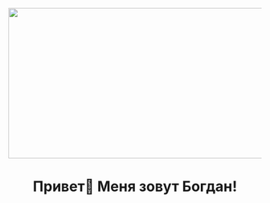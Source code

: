 <br clear="both">

<div align="center">
    <img height="300" width="600" src="[https://user-images.githubusercontent.com/74038190/225813708-98b745f2-7d22-48cf-9150-083f1b00d6c9.gif](https://user-images.githubusercontent.com/74038190/212750155-3ceddfbd-19d3-40a3-87af-8d329c8323c4.gif)"  />
</div>

###

<h1 align="center">Привет👋 Меня зовут Богдан!</h1>

###

<!--<div align="center">-->
<!--    <a href="https://www.youtube.com/@tehno.maniak" target="_blank">-->
<!--        <img src="https://img.shields.io/static/v1?message=Youtube&logo=youtube&label=&color=FF0000&logoColor=white&labelColor=&style=for-the-badge" height="25" alt="youtube logo"  />-->
<!--    </a>-->
<!--    <a href="https://t.me/tehnomaniak07" target="_blank">-->
<!--        <img src="https://img.shields.io/static/v1?message=Telegram&logo=telegram&label=&color=2CA5E0&logoColor=white&labelColor=&style=for-the-badge" height="25" alt="telegram logo"  />-->
<!--    </a>-->
<!--</div>-->

<!--###-->

<!--<div align="center">-->
<!--    <img src="https://visitor-badge.laobi.icu/badge?page_id=filimonovalexey.filimonovalexey&"  />-->
<!--</div>-->

<!--###-->

<!--<h3 align="left">👩‍💻  Обо мне</h3>-->

<!--###-->

<!--<p align="left">Я начинающий Frontend разработчик. Мой путь в it начался со Школы 21 от Сбера, где я прошел интенсив. После интенсива был промежуток в пару месяцев, где я пробовал себя во многих направлениях, пробовал изучать язык Си, Python, попробовал свои силы в data science, но больше всего меня зацепила Frontend разработка! С мая 2022 года по апрель 2023 я изучал Frontend разработку на курсах Яндекс Практикум. В настоящий момент мое обучение на курсе завершено и я нашел свою первую работу!<br><br>- 🔭 Участвовал в бассейне Школы 21 от Сбера.<br>- 📚 Завершил курсы по веб-разработке Яндекс Практикум!<br>- ⚡ Являюсь старшим студентом на курсе Веб-разработки Яндекс Практикум.</p>-->

<!--###-->
<!--<h3 align="left">📕 Мои статьи</h3>-->

<!-- - [Пишем Telegram-бота для подготовки к собеседованию на Frontend-разработчика](https://proglib.io/p/pishem-telegram-bota-dlya-podgotovki-k-sobesedovaniyu-na-frontend-razrabotchika-2024-05-29)-->
<!-- - [Пишем Telegram-бота для фильтрации нецензурной лексики в чате](https://proglib.io/p/pishem-telegram-bota-dlya-filtracii-necenzurnoy-leksiki-v-chate-2024-07-15)-->

<!--###-->

<!--<p align="center">-->
<!--    <img width="600" src="assets/github-snake.svg" alt="snake"/>-->
<!--</p>-->

<!--###-->

<!--<h3 align="left">🛠 Технологии:</h3>-->

<!--###-->

<!--<div align="left">-->
<!--    <img src="https://cdn.jsdelivr.net/gh/devicons/devicon/icons/javascript/javascript-original.svg" height="40" alt="javascript logo"  />-->
<!--    <img width="12" />-->
<!--    <img src="https://cdn.jsdelivr.net/gh/devicons/devicon/icons/html5/html5-original.svg" height="40" alt="html5 logo"  />-->
<!--    <img width="12" />-->
<!--    <img src="https://cdn.jsdelivr.net/gh/devicons/devicon/icons/css3/css3-original.svg" height="40" alt="css3 logo"  />-->
<!--    <img width="12" />-->
<!--    <img src="https://cdn.jsdelivr.net/gh/devicons/devicon/icons/react/react-original.svg" height="40" alt="react logo"  />-->
<!--    <img width="12" />-->
<!--    <img src="https://skillicons.dev/icons?i=vite" height="40" alt="vite logo"  />-->
<!--    <img width="12" />-->
<!--    <img src="https://cdn.simpleicons.org/webpack/8DD6F9" height="40" alt="webpack logo"  />-->
<!--    <img width="12" />-->
<!--    <img src="https://skillicons.dev/icons?i=wordpress" height="40" alt="wordpress logo"  />-->
<!--    <img width="12" />-->
<!--    <img src="https://cdn.simpleicons.org/gnubash/4EAA25" height="40" alt="bash logo"  />-->
<!--    <img width="12" />-->
<!--    <img src="https://skillicons.dev/icons?i=py" height="40" alt="python logo"  />-->
<!--    <img width="12" />-->
<!--    <img src="https://skillicons.dev/icons?i=postgres" height="40" alt="postgresql logo"  />-->
<!--</div>-->

<!--###-->

<!--<h3 align="left">🔥   Моя статистика :</h3>-->

<!--###-->

<!--<div align="center">-->
<!--    <img src="https://streak-stats.demolab.com?user=filimonovalexey&locale=en&mode=daily&theme=dark&hide_border=false&border_radius=5&order=3" height="220" alt="streak graph"  />-->
<!--</div>-->

<!--###-->

<!--<div align="center">-->
<!--    <img src="https://github-readme-stats.vercel.app/api?username=filimonovalexey&hide_title=false&hide_rank=false&show_icons=true&include_all_commits=true&count_private=true&disable_animations=false&theme=dracula&locale=en&hide_border=false&order=1" height="150" alt="stats graph"  />-->
<!--    <img src="https://github-readme-stats.vercel.app/api/top-langs?username=filimonovalexey&locale=en&hide_title=false&layout=compact&card_width=320&langs_count=5&theme=dracula&hide_border=false&order=2" height="150" alt="languages graph"  />-->
<!--</div>-->

<!--###-->
